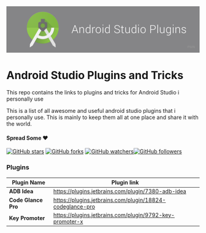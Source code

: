 
<img src="assets/android_studio.png" >

# Android Studio Plugins and Tricks
This repo contains the links to plugins and tricks for Android Studio i personally use 

This is a list of all awesome and useful android studio plugins that i personally use. This is mainly to keep them all at one place and share it with the world.


#### Spread Some ❤️

[![GitHub stars](https://img.shields.io/github/stars/pawanparihar05/Android-Studio-Plugins-Tricks.svg?style=social&label=Star)](https://github.com/pawanparihar05/Android-Studio-Plugins-Tricks) [![GitHub forks](https://img.shields.io/github/forks/pawanparihar05/Android-Studio-Plugins-Tricks.svg?style=social&label=Fork)](https://github.com/pawanparihar05/Android-Studio-Plugins-Tricks/fork) [![GitHub watchers](https://img.shields.io/github/watchers/pawanparihar05/Android-Studio-Plugins-Tricks.svg?style=social&label=Watch)](https://github.com/pawanparihar05/Android-Studio-Plugins-Tricks)[![GitHub followers](https://img.shields.io/github/followers/pawanparihar05.svg?style=social&label=Follow)](https://github.com/pawanparihar05)


### Plugins

|          Plugin Name                        |                 Plugin link
| ------------------------------------------  |  -----------------------------------------------------------
| **ADB Idea**                                |  https://plugins.jetbrains.com/plugin/7380-adb-idea
| **Code Glance Pro**                         |  https://plugins.jetbrains.com/plugin/18824-codeglance-pro
| **Key Promoter**                            |  https://plugins.jetbrains.com/plugin/9792-key-promoter-x




